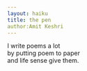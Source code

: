 ```yaml
---
layout: haiku
title: the pen  
author:Amit Keshri
---
```


I write poems a lot <br>
by putting poem to paper <br>
and life sense give them.
